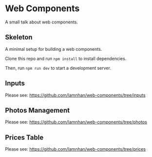 # Web Components

A small talk about web components.

## Skeleton

A minimal setup for building a web components.

Clone this repo and run `npm install` to install dependencies.

Then, run `npm run dev` to start a development server.

## Inputs

Please see: https://github.com/lamnhan/web-components/tree/inputs

## Photos Management

Please see: https://github.com/lamnhan/web-components/tree/photos

## Prices Table

Please see: https://github.com/lamnhan/web-components/tree/prices
